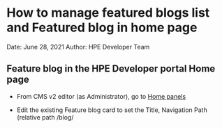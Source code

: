 # How to manage featured blogs list and Featured blog in home page

Date: June 28, 2021
Author: HPE Developer Team

## Feature blog in the HPE Developer portal Home page
* From CMS v2 editor (as Administrator), go to [Home panels](https://hpe-dev-portal.netlify.app/admin/#/collections/homepanels)
* Edit the existing Feature blog card to set the Title, Navigation Path (relative path /blog/<title>; or full path of the post in the form of: https:developer.hpe.com/blog/<blog-title>), author image, Author name. Set priority (value: 7) and toggle on the "Active" flag option.
 
  >Note: if you want to remove a Featured Blog post from the home panel, simply toggle off the "Active" flag option.
  
* In the Body area enter a brief description of the blog post. 
  (note: Enter Date (if appropriate) as header level 4. An example is here:
 
 ### June 9 - August 4, 2021 (or June 22 - 25, 2021) (only needed for a time bound blog post -for example for the Dev Nation Survey)
 
 Save the changes in the CMS editor and wait 4 or 5 minutes for the check process to execute.
 
 Check the preview.
 
 >Note: If the title of the blog is too long, you might want to work with Dale to reduce the title of the Feature Blog card in order to avoid too much vertical white space in the card.
 
 When you are satisfied with the changes in your preview, merge the PR (delete the branched when prompted to do so).
 
 ## Featured blog list management
 * From the CMS v2 editor (as Administrator), go to [Blog](https://hpe-dev-portal.netlify.app/admin/#/collections/blog)
 * First, **toggle off** the FEATURED attribute of one of the Featured Blog and give the priority higher than 5. Review and merge the PR (delete the PR when prompted to do so).
 * Next, **toggle on** the FEATURED attribute for the blog you want to add to the Featured blog list, give appropriate priority (between 1 and 5), save, review and merge the PR (Delete the PR when prompted to do so)

